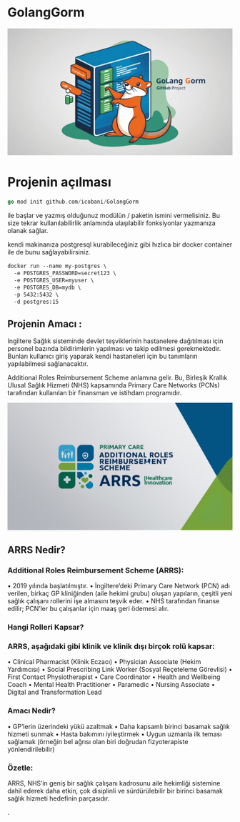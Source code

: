 # GolangGorm

![Logo](/assets/Logo.jpg)


# Projenin açılması

``` go
go mod init github.com/icobani/GolangGorm
```


ile başlar ve yazmış olduğunuz modülün / paketin ismini vermelisiniz.
Bu size tekrar kullanılabilirlik anlamında ulaşılabilir fonksiyonlar yazmanıza olanak sağlar.


kendi makinanıza postgresql kurabileceğiniz gibi hızlıca bir docker container ile de bunu sağlayabilirsiniz.



``` shell
docker run --name my-postgres \
  -e POSTGRES_PASSWORD=secret123 \
  -e POSTGRES_USER=myuser \
  -e POSTGRES_DB=mydb \
  -p 5432:5432 \
  -d postgres:15
```

## Projenin Amacı :

Ingiltere Sağlık sisteminde devlet teşviklerinin hastanelere dağıtılması için personel bazında bildirimlerin yapılması ve takip edilmesi gerekmektedir. Bunları kullanıcı giriş yaparak kendi hastaneleri için bu tanımların yapılabilmesi sağlanacaktır.




Additional Roles Reimbursement Scheme anlamına gelir. Bu, Birleşik Krallık Ulusal Sağlık Hizmeti (NHS) kapsamında Primary Care Networks (PCNs) tarafından kullanılan bir finansman ve istihdam programıdır.



![ARRS](/assets/ARRS_Logo.jpg)

## ARRS Nedir?

### Additional Roles Reimbursement Scheme (ARRS):
•	2019 yılında başlatılmıştır.
•	İngiltere’deki Primary Care Network (PCN) adı verilen, birkaç GP kliniğinden (aile hekimi grubu) oluşan yapıların, çeşitli yeni sağlık çalışanı rollerini işe almasını teşvik eder.
•	NHS tarafından finanse edilir; PCN’ler bu çalışanlar için maaş geri ödemesi alır.

### Hangi Rolleri Kapsar?

### ARRS, aşağıdaki gibi klinik ve klinik dışı birçok rolü kapsar:
•	Clinical Pharmacist (Klinik Eczacı)
•	Physician Associate (Hekim Yardımcısı)
•	Social Prescribing Link Worker (Sosyal Reçeteleme Görevlisi)
•	First Contact Physiotherapist
•	Care Coordinator
•	Health and Wellbeing Coach
•	Mental Health Practitioner
•	Paramedic
•	Nursing Associate
•	Digital and Transformation Lead

### Amacı Nedir?
•	GP’lerin üzerindeki yükü azaltmak
•	Daha kapsamlı birinci basamak sağlık hizmeti sunmak
•	Hasta bakımını iyileştirmek
•	Uygun uzmanla ilk teması sağlamak (örneğin bel ağrısı olan biri doğrudan fizyoterapiste yönlendirilebilir)

### Özetle:

ARRS, NHS’in geniş bir sağlık çalışanı kadrosunu aile hekimliği sistemine dahil ederek daha etkin, çok disiplinli ve sürdürülebilir bir birinci basamak sağlık hizmeti hedefinin parçasıdır.


.
